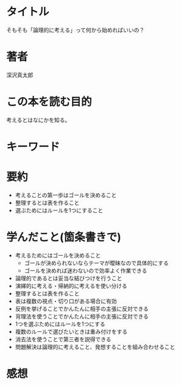 # タイトル
そもそも「論理的に考える」って何から始めればいいの？

# 著者
深沢真太郎

# この本を読む目的
考えるとはなにかを知る。

# キーワード

# 要約
- 考えることの第一歩はゴールを決めること
- 整理するとは表を作ること
- 選ぶためにはルールを1つにすること

# 学んだこと(箇条書きで)
- 考えるためにはゴールを決めること
    - ゴールが決められないならテーマが曖昧なので具体的にする
    - ゴールを決めれば迷わないので効率よく作業できる
- 論理的であるとは妥当な結びつけを行うこと
- 演繹的に考える・帰納的に考えるを使い分ける
- 整理するとは表を作ること
- 表は複数の視点・切り口がある場合に有効
- 反例を挙げることでかんたんに相手の主張に反対できる
- 背理法を使うことでかんたんに相手の主張に反対できる
- 1つを選ぶためにはルールを1つにする
- 複数のルールで選びたいときは重み付けをする
- 消去法を使うことで第三者を説得できる
- 問題解決は論理的に考えること、発想することを組み合わせること

# 感想
